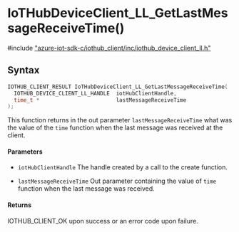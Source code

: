 # IoTHubDeviceClient_LL_GetLastMessageReceiveTime()

\#include ["azure-iot-sdk-c/iothub_client/inc/iothub_device_client_ll.h"](../iot-c-ref-iothub-device-client-ll-h.md)  

## Syntax

```C
IOTHUB_CLIENT_RESULT IoTHubDeviceClient_LL_GetLastMessageReceiveTime(
  IOTHUB_DEVICE_CLIENT_LL_HANDLE  iotHubClientHandle,
  time_t *                        lastMessageReceiveTime
);

```

This function returns in the out parameter `lastMessageReceiveTime` what was the value of the `time` function when the last message was received at the client.

#### Parameters
* `iotHubClientHandle` The handle created by a call to the create function. 

* `lastMessageReceiveTime` Out parameter containing the value of `time` function when the last message was received.

#### Returns
IOTHUB_CLIENT_OK upon success or an error code upon failure.

